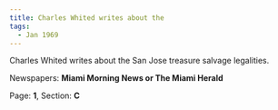```yaml
---  
title: Charles Whited writes about the  
tags:  
  - Jan 1969  
---  
```

  
Charles Whited writes about the San Jose treasure salvage legalities.  
  
Newspapers: **Miami Morning News or The Miami Herald**  
  
Page: **1**, Section: **C** 

